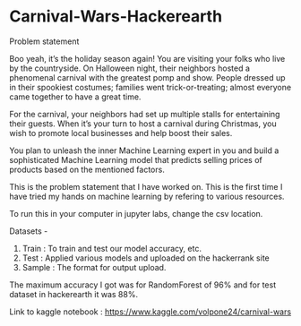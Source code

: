 # Carnival-Wars-Hackerearth

Problem statement

Boo yeah, it’s the holiday season again! You are visiting your folks who live by the countryside. On Halloween night, their neighbors hosted a phenomenal carnival with the greatest pomp and show. People dressed up in their spookiest costumes; families went trick-or-treating; almost everyone came together to have a great time.

For the carnival, your neighbors had set up multiple stalls for entertaining their guests. When it’s your turn to host a carnival during Christmas, you wish to promote local businesses and help boost their sales. 

You plan to unleash the inner Machine Learning expert in you and build a sophisticated Machine Learning model that predicts selling prices of products based on the mentioned factors.

This is the problem statement that I have worked on. This is the first time I have tried my hands on machine learning by refering to various resources.

To run this in your computer in jupyter labs, change the csv location.

Datasets - 
1. Train : To train and test our model accuracy, etc.
2. Test : Applied various models and uploaded on the hackerrank site 
3. Sample : The format for output upload.

The maximum accuracy I got was for RandomForest of 96% and for test dataset in hackerearth it was 88%.

Link to kaggle notebook : https://www.kaggle.com/volpone24/carnival-wars
